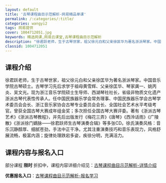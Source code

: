 ```yaml
---
layout: default
title: '古琴课程曲目示范解析-网易精品单课'
permalink: /:categories/:title/
categories: wangyi2
tags: 网易提供
cover: 1004712051.jpg
keywords: 精选网课,网易云课堂,古琴课程曲目示范解析
description: "徐君跃老师，生于古琴世家，祖父徐元白和父亲徐匡华为著名浙派琴家。中国音乐学院古琴硕士。古琴学习先后求学于祖母黄雪辉、父亲徐匡华、琴家龚一、姚丙炎、吴文光。现为浙江音乐学院硕士生导师、西湖琴社"
classid: 1004712051
---
```


## 课程介绍

徐君跃老师，生于古琴世家，祖父徐元白和父亲徐匡华为著名浙派琴家。中国音乐学院古琴硕士。古琴学习先后求学于祖母黄雪辉、父亲徐匡华、琴家龚一、姚丙炎、吴文光。现为浙江音乐学院硕士生导师、西湖琴社社长，省级非物质文化遗产浙派古琴代表性传承人。任中国民族器乐学会常务理事、中国民族器乐学会古琴学术委员会会长、浙江音乐家协会古琴专业委员会会长、全国社会艺术水平考级考官。曾获全国古琴大赛成年组金奖；多次担任全国古琴大赛评委。著有《浙派古琴艺术》《浙派古琴教程》，并先后出版发行《梅花三弄》《唐琴》《西泠话雨》《广陵散》《浙派徐门嫡脉——徐君跃师生古琴演奏合辑》等多张CD。徐氏演奏风格：音乐沉静醇厚、细腻苍劲，手法中正干净。尤其注重演奏技巧和音乐表现力，风格舒展流畅，极富内涵；旋律处理跌宕多姿，疾徐分明，充满活力。

## 课程内容与报名入口

部分课程 **限时** 折扣中，课程内容详细介绍见：[古琴课程曲目示范解析-详情介绍](https://study.163.com/course/introduction/1004712051.htm?share=1&shareId=1025206652&utm_campaign=share&utm_medium=iphoneShare&utm_source=&utm_u=1025206652)

**优惠报名入口**：[古琴课程曲目示范解析-报名学习](https://study.163.com/course/introduction/1004712051.htm?share=1&shareId=1025206652&utm_campaign=share&utm_medium=iphoneShare&utm_source=&utm_u=1025206652)

